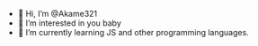 - 👋 Hi, I’m @Akame321
- 👀 I’m interested in you baby
- 🌱 I’m currently learning JS and other programming languages.


<!---
Akame321/Akame321 is a ✨ special ✨ repository because its `README.md` (this file) appears on your GitHub profile.
You can click the Preview link to take a look at your changes.
--->
